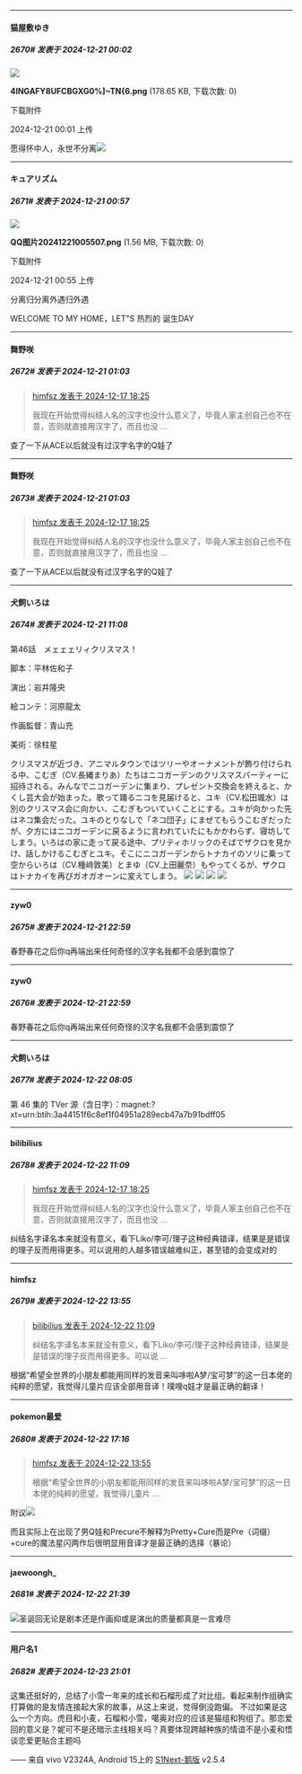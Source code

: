 ﻿
*****

####  猫屋敷ゆき  
##### 2670#       发表于 2024-12-21 00:02

<img src="https://img.saraba1st.com/forum/202412/21/000136o2xvjy6ad1p4ky56.png" referrerpolicy="no-referrer">

<strong>4INGAFY8UFCBGXG0%]~TN{6.png</strong> (178.65 KB, 下载次数: 0)

下载附件

2024-12-21 00:01 上传

愿得怀中人，永世不分离<img src="https://static.saraba1st.com/image/smiley/animal2017/008.png" referrerpolicy="no-referrer">


*****

####  キュアリズム  
##### 2671#       发表于 2024-12-21 00:57

<img src="https://img.saraba1st.com/forum/202412/21/005538vkztisthheirtkwh.png" referrerpolicy="no-referrer">

<strong>QQ图片20241221005507.png</strong> (1.56 MB, 下载次数: 0)

下载附件

2024-12-21 00:55 上传

分离归分离外遇归外遇

WELCOME TO MY HOME，LET"S 热烈的 诞生DAY


*****

####  舞野咲  
##### 2672#       发表于 2024-12-21 01:03

<blockquote><a href="httphttps://bbs.saraba1st.com/2b/forum.php?mod=redirect&amp;goto=findpost&amp;pid=66948335&amp;ptid=2162354" target="_blank">himfsz 发表于 2024-12-17 18:25</a>

我现在开始觉得纠结人名的汉字也没什么意义了，毕竟人家主创自己也不在意，否则就直接用汉字了，而且也没 ...</blockquote>
查了一下从ACE以后就没有过汉字名字的Q娃了


*****

####  舞野咲  
##### 2673#       发表于 2024-12-21 01:03

<blockquote><a href="httphttps://bbs.saraba1st.com/2b/forum.php?mod=redirect&amp;goto=findpost&amp;pid=66948335&amp;ptid=2162354" target="_blank">himfsz 发表于 2024-12-17 18:25</a>

我现在开始觉得纠结人名的汉字也没什么意义了，毕竟人家主创自己也不在意，否则就直接用汉字了，而且也没 ...</blockquote>
查了一下从ACE以后就没有过汉字名字的Q娃了

*****

####  犬飼いろは  
##### 2674#       发表于 2024-12-21 11:08

第46話　メェェェリィクリスマス！

脚本：平林佐和子

演出：岩井隆央

絵コンテ：河原龍太

作画監督：青山充

美術：徐柱星

クリスマスが近づき、アニマルタウンではツリーやオーナメントが飾り付けられる中、こむぎ（CV.長縄まりあ）たちはニコガーデンのクリスマスパーティーに招待される。みんなでニコガーデンに集まり、プレゼント交換会を終えると、かくし芸大会が始まった。歌って踊るニコを見届けると、ユキ（CV.松田颯水）は別のクリスマス会に向かい、こむぎもついていくことにする。ユキが向かった先はネコ集会だった。ユキのとりなしで「ネコ団子」にまぜてもらうこむぎだったが、夕方にはニコガーデンに戻るように言われていたにもかかわらず、寝坊してしまう。いろはの家に走って戻る途中、プリティホリックのそばでザクロを見かけ、話しかけるこむぎとユキ。そこにニコガーデンからトナカイのソリに乗って空からいろは（CV.種﨑敦美）とまゆ（CV.上田麗奈）もやってくるが、ザクロはトナカイを再びガオガオーンに変えてしまう。
<img src="https://files.catbox.moe/p6soaa.jpg" referrerpolicy="no-referrer">
<img src="https://files.catbox.moe/2ufuwt.jpg" referrerpolicy="no-referrer">
<img src="https://files.catbox.moe/tacvw4.jpg" referrerpolicy="no-referrer">
<img src="https://files.catbox.moe/f5b298.jpg" referrerpolicy="no-referrer">


*****

####  zyw0  
##### 2675#       发表于 2024-12-21 22:59

春野春花之后你q再端出来任何奇怪的汉字名我都不会感到震惊了


*****

####  zyw0  
##### 2676#       发表于 2024-12-21 22:59

春野春花之后你q再端出来任何奇怪的汉字名我都不会感到震惊了

*****

####  犬飼いろは  
##### 2677#       发表于 2024-12-22 08:05

第 46 集的 TVer 源（含日字）：magnet:?xt=urn:btih:3a44151f6c8ef1f04951a289ecb47a7b91bdff05


*****

####  bilibilius  
##### 2678#       发表于 2024-12-22 11:09

<blockquote><a href="httphttps://bbs.saraba1st.com/2b/forum.php?mod=redirect&amp;goto=findpost&amp;pid=66948335&amp;ptid=2162354" target="_blank">himfsz 发表于 2024-12-17 18:25</a>

我现在开始觉得纠结人名的汉字也没什么意义了，毕竟人家主创自己也不在意，否则就直接用汉字了，而且也没 ...</blockquote>
纠结名字译名本来就没有意义，看下Liko/李可/理子这种经典错译，结果是是错误的理子反而用得更多。可以说用的人越多错误越难纠正，甚至错的会变成对的

*****

####  himfsz  
##### 2679#       发表于 2024-12-22 13:55

<blockquote><a href="httphttps://bbs.saraba1st.com/2b/forum.php?mod=redirect&amp;goto=findpost&amp;pid=66986514&amp;ptid=2162354" target="_blank">bilibilius 发表于 2024-12-22 11:09</a>

纠结名字译名本来就没有意义，看下Liko/李可/理子这种经典错译，结果是是错误的理子反而用得更多。可以说 ...</blockquote>
根据“希望全世界的小朋友都能用同样的发音来叫哆啦A梦/宝可梦”的这一日本佬的纯粹的愿望，我觉得儿童片应该全部用音译！噗哩q娃才是最正确的翻译！


*****

####  pokemon最爱  
##### 2680#       发表于 2024-12-22 17:16

<blockquote><a href="httphttps://bbs.saraba1st.com/2b/forum.php?mod=redirect&amp;goto=findpost&amp;pid=66987396&amp;ptid=2162354" target="_blank">himfsz 发表于 2024-12-22 13:55</a>

根据“希望全世界的小朋友都能用同样的发音来叫哆啦A梦/宝可梦”的这一日本佬的纯粹的愿望，我觉得儿童片 ...</blockquote>
附议<img src="https://static.saraba1st.com/image/smiley/face2017/245.png" referrerpolicy="no-referrer">

而且实际上在出现了男Q娃和Precure不解释为Pretty+Cure而是Pre（词缀）+cure的魔法星闪两作后很明显用音译才是最正确的选择（暴论）


*****

####  jaewoongh_  
##### 2681#       发表于 2024-12-22 21:39

<img src="https://static.saraba1st.com/image/smiley/face2017/022.png" referrerpolicy="no-referrer">圣诞回无论是剧本还是作画抑或是演出的质量都真是一言难尽


*****

####  用户名1  
##### 2682#       发表于 2024-12-23 21:01

这集还挺好的，总结了小雪一年来的成长和石榴形成了对比组。看起来制作组确实打算做的是友情连接起大家的故事，从这上来说，觉得倒没跑偏。
不过如果是这么一个方向。虎目和小麦，石榴和小雪，噶奥对应的应该是猫组和狗组了。那恋爱回的意义是？妮可不是还暗示主线相关吗？真要体现跨越种族的情谊不是小麦和悟谈恋爱更贴合主题吗

—— 来自 vivo V2324A, Android 15上的 [S1Next-鹅版](https://github.com/ykrank/S1-Next/releases) v2.5.4

